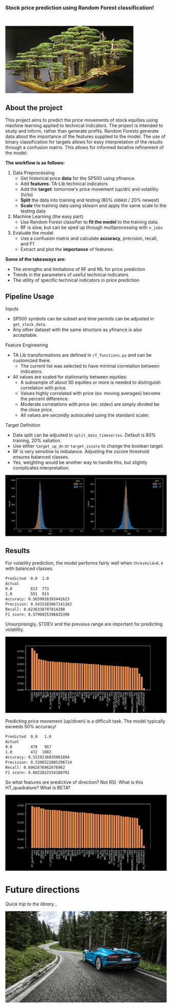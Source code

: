 ### Stock price prediction using Random Forest classification!

<br>

![](bonsai.png)

## About the project
This project aims to predict the price movements of stock equities using machine learning applied to technical indicators.
The project is intended to study and inform, rather than generate profits.
Random Forests generate data about the importance of the features supplied to the model.
The use of binary classification for targets allows for easy interpretation of the results through a confusion matrix.
This allows for informed iterative refinement of the model.

<b>The workflow is as follows:</b>
1. Data Preprocessing
   * Get historical price **data** for the SP500 using yfinance.
   * Add **features**: TA-Lib technical indicators
   * Add the **target**: tomorrow's price movement (up/dn) and volatility (hi/lo)
   * **Split** the data into training and testing (80% oldest / 20% newest)
   * **Scale** the training data using sklearn and apply the same scale to the testing data
2. Machine Learning (the easy part)
   * Use Random Forest classifier to **fit the model** to the training data.
   * RF is slow, but can be sped up through multiprocessing with `n_jobs`
3. Evaluate the model 
   * Use a confusion matrix and calculate **accuracy**, precision, recall, and F1
   * Extract and plot the **importance** of features.

<b>Some of the takeaways are:</b>
* The strengths and limitations of RF and ML for price prediction
* Trends in the parameters of useful technical indicators
* The utility of specific technical indicators in price prediction

## Pipeline Usage
Inputs
* SP500 symbols can be subset and time periods can be adjusted in `get_stock_data`.
* Any other dataset with the same structure as yfinance is also acceptable.

Feature Engineering
* TA Lib transformations are defined in `rf_functions.py` and can be customized there.
  * The current list was selected to have minimal correlation between indicators.
* All values are scaled for stationarity between equities:
  * A subsample of about 50 equities or more is needed to distinguish correlation with price.
  * Values highly correlated with price (ex: moving averages) become the percent difference.
  * Moderate correlations with price (ex: stdev) are simply divided be the close price.
  * All values are secondly autoscaled using the standard scaler.


Target Definition
* Data split can be adjusted in `split_data_timeseries`. Default is 80% training, 20% valiation.
* Use either `target_up_dn` or `target_zscore` to change the boolean target.
* RF is very sensitive to imbalance. Adjusting the zscore threshold ensures balanced classes.
* Yes, weighting would be another way to handle this, but slightly complicates interpretation.

![](bins.png)

## Results

For volatility prediction, the model performs fairly well when `threshold=0.4` with balanced classes.
```commandline
Predicted  0.0  1.0
Actual             
0.0        813  773
1.0        551  913
Accuracy: 0.5659016393442623
Precision: 0.5415183867141162
Recall: 0.6236338797814208
F1 score: 0.5796825396825396
```
Unsurprisingly, STDEV and the previous range are important for predicting volatility.

![](importance_zscore.png)

Predicting price movement (up/down) is a difficult task. The model typically exceeds 50% accuracy!

```commandline
Predicted  0.0   1.0
Actual              
0.0        478   957
1.0        472  1082
Accuracy: 0.5219136835061894
Precision: 0.5306522805296714
Recall: 0.6962676962676962
F1 score: 0.6022822154188701
```

So what features are predictive of direction? Not RSI. What is this HT_quadrature? What is BETA?

![](importance_up_dn.png)

# Future directions
_Quick trip to the library..._

![](lambo.png)
